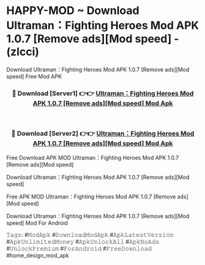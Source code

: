 # HAPPY-MOD ~ Download Ultraman：Fighting Heroes Mod APK 1.0.7 [Remove ads][Mod speed] - (zlcci)
Download Ultraman：Fighting Heroes Mod APK 1.0.7 [Remove ads][Mod speed] Free Mod APK

<div align="center">
<h3>🔴 Download [Server1] 👉👉 <a href="https://apk-comot.site?title=Ultraman：Fighting_Heroes_Mod_APK_1.0.7_[Remove_ads][Mod_speed]">Ultraman：Fighting Heroes Mod APK 1.0.7 [Remove ads][Mod speed] Mod Apk</a></h3><br>

<h3>🔴 Download [Server2] 👉👉 <a href="https://apk-comot.site?title=Ultraman：Fighting_Heroes_Mod_APK_1.0.7_[Remove_ads][Mod_speed]">Ultraman：Fighting Heroes Mod APK 1.0.7 [Remove ads][Mod speed] Mod Apk</a></h3>
</div>


Free Download APK MOD Ultraman：Fighting Heroes Mod APK 1.0.7 [Remove ads][Mod speed]

Download Ultraman：Fighting Heroes Mod APK 1.0.7 [Remove ads][Mod speed] 

Free APK MOD Ultraman：Fighting Heroes Mod APK 1.0.7 [Remove ads][Mod speed] 

Download Ultraman：Fighting Heroes Mod APK 1.0.7 [Remove ads][Mod speed] Mod For Android

𝚃𝚊𝚐𝚜: #𝙼𝚘𝚍𝙰𝚙𝚔 #𝙳𝚘𝚠𝚗𝚕𝚘𝚊𝚍𝙼𝚘𝚍𝙰𝚙𝚔 #𝙰𝚙𝚔𝙻𝚊𝚝𝚎𝚜𝚝𝚅𝚎𝚛𝚜𝚒𝚘𝚗 #𝙰𝚙𝚔𝚄𝚗𝚕𝚒𝚖𝚒𝚝𝚎𝚍𝙼𝚘𝚗𝚎𝚢 #𝙰𝚙𝚔𝚄𝚗𝚕𝚘𝚌𝚔𝙰𝚕𝚕 #𝙰𝚙𝚔𝙽𝚘𝙰𝚍𝚜 #𝚄𝚗𝚕𝚘𝚌𝚔𝙿𝚛𝚎𝚖𝚒𝚞𝚖 #𝙵𝚘𝚛𝙰𝚗𝚍𝚛𝚘𝚒𝚍 #𝙵𝚛𝚎𝚎𝙳𝚘𝚠𝚗𝚕𝚘𝚊𝚍 #home_design_mod_apk